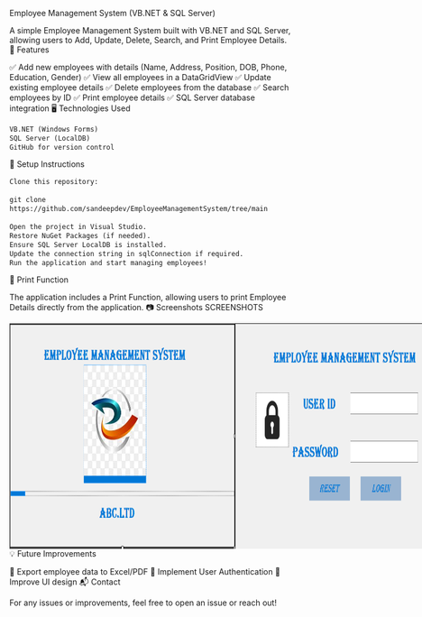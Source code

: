 Employee Management System (VB.NET & SQL Server)

A simple Employee Management System built with VB.NET and SQL Server, allowing users to Add, Update, Delete, Search, and Print Employee Details.
📌 Features

✅ Add new employees with details (Name, Address, Position, DOB, Phone, Education, Gender)
✅ View all employees in a DataGridView
✅ Update existing employee details
✅ Delete employees from the database
✅ Search employees by ID
✅ Print employee details
✅ SQL Server database integration
🖥️ Technologies Used

    VB.NET (Windows Forms)
    SQL Server (LocalDB)
    GitHub for version control

🚀 Setup Instructions

    Clone this repository:

    git clone https://github.com/sandeepdev/EmployeeManagementSystem/tree/main

    Open the project in Visual Studio.
    Restore NuGet Packages (if needed).
    Ensure SQL Server LocalDB is installed.
    Update the connection string in sqlConnection if required.
    Run the application and start managing employees!

📄 Print Function

The application includes a Print Function, allowing users to print Employee Details directly from the application.
📷 Screenshots
SCREENSHOTS
<div style="display: flex; justify-content: space-around;">
<img src="screenshots/splashScreen.png" alt="screenshot" width="400" height="400"/>
<img src="screenshots/Login.png" alt="screenshot" width="400"height="400"/>
<img src="screenshots/HomeScreen.png" width="400" height="400"/>
<img src="screenshots/Employee.png" width="200" height="400"/>
<img src="screenshots/EmployeeDetails.png" alt="screenshot" width="200",height="400"/>
<img src="screenshots/EmployeeSalaryData.png" alt="screenshot" width="400",height="400"/>


</div>
💡 Future Improvements

🔹 Export employee data to Excel/PDF
🔹 Implement User Authentication
🔹 Improve UI design
📬 Contact

For any issues or improvements, feel free to open an issue or reach out!
